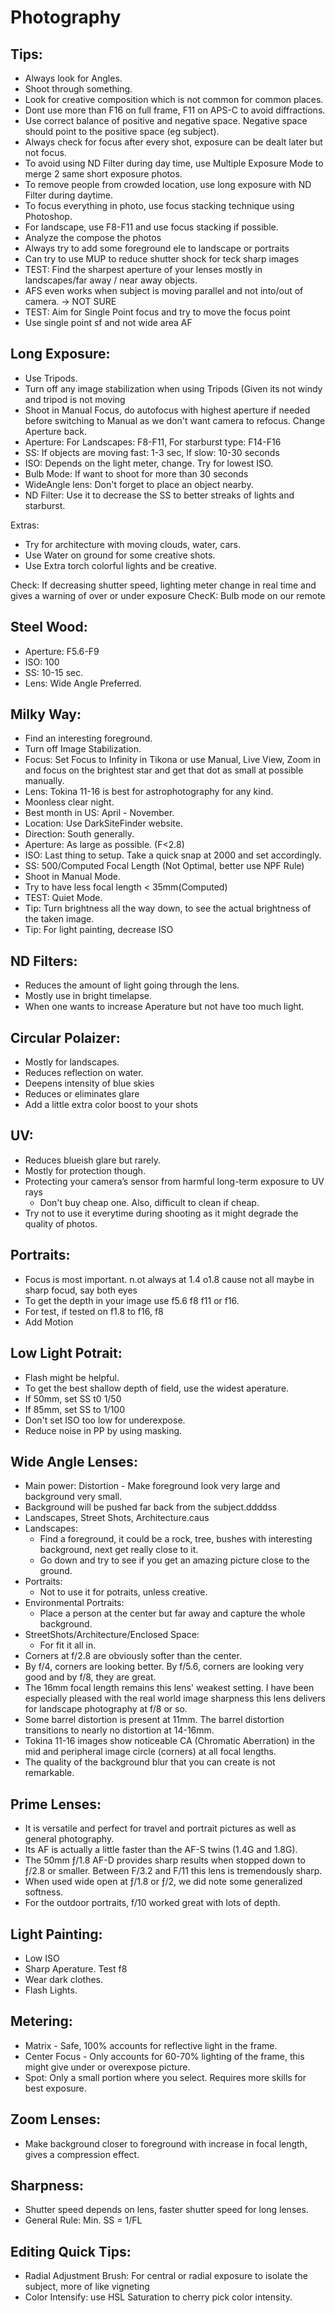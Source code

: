# Photography


## Tips: 
- Always look for Angles.
- Shoot through something.
- Look for creative composition which is not common for common places. 
- Dont use more than F16 on full frame, F11 on APS-C to avoid diffractions.
- Use correct balance of positive and negative space. Negative space should point to the positive space (eg subject).
- Always check for focus after every shot, exposure can be dealt later but not focus.
- To avoid using ND Filter during day time, use Multiple Exposure Mode to merge 2 same short exposure photos.
- To remove people from crowded location, use long exposure with ND Filter during daytime.
- To focus everything in photo, use focus stacking technique using Photoshop.
- For landscape, use F8-F11 and use focus stacking if possible. 
- Analyze the compose the photos
- Always try to add some foreground ele to landscape or portraits
- Can try to use MUP to reduce shutter shock for teck sharp images
- TEST: Find the sharpest aperture of your lenses mostly in landscapes/far away / near away objects.
- AFS even works when subject is moving parallel and not into/out of camera.  -> NOT SURE 
- TEST: Aim for Single Point focus and try to move the focus point
- Use single point sf and not wide area AF


## Long Exposure:
- Use Tripods.
- Turn off any image stabilization when using Tripods (Given its not windy and tripod is not moving
- Shoot in Manual Focus, do autofocus with highest aperture if needed before switching to Manual as we don't want camera to refocus. Change Aperture back.  
- Aperture: For Landscapes: F8-F11, For starburst type: F14-F16
- SS: If objects are moving fast: 1-3 sec, If slow: 10-30 seconds
- ISO: Depends on the light meter, change. Try for lowest ISO.
- Bulb Mode: If want to shoot for more than 30 seconds
- WideAngle lens: Don't forget to place an object nearby.
- ND Filter: Use it to decrease the SS to better streaks of lights and starburst.

Extras: 
- Try for architecture with moving clouds, water, cars.
- Use Water on ground for some creative shots.
- Use Extra torch colorful lights and be creative.

Check: If decreasing shutter speed, lighting meter change in real time and gives a warning of over or under exposure
ChecK: Bulb mode on our remote


## Steel Wood:
- Aperture: F5.6-F9
- ISO: 100
- SS: 10-15 sec.
- Lens: Wide Angle Preferred.

## Milky Way:
- Find an interesting foreground.
- Turn off Image Stabilization. 
- Focus: Set Focus to Infinity in Tikona or use Manual, Live View, Zoom in and focus on the brightest star and get that dot as small at possible manually.
- Lens: Tokina 11-16 is best for astrophotography for any kind.
- Moonless clear night.
- Best month in US: April - November.
- Location: Use DarkSiteFinder website.
- Direction: South generally.
- Aperture: As large as possible. (F<2.8)
- ISO: Last thing to setup. Take a quick snap at 2000 and set accordingly. 
- SS: 500/Computed Focal Length (Not Optimal, better use NPF Rule) 
- Shoot in Manual Mode.
- Try to have less focal length < 35mm(Computed)
- TEST: Quiet Mode.
- Tip: Turn brightness all the way down, to see the actual brightness of the taken image.
- Tip: For light painting, decrease ISO 


## ND Filters:
- Reduces the amount of light going through the lens.
- Mostly use in bright timelapse.
- When one wants to increase Aperature but not have too much light.

## Circular Polaizer:
- Mostly for landscapes.
- Reduces reflection on water.
- Deepens intensity of blue skies
- Reduces or eliminates glare 
- Add a little extra color boost to your shots

## UV:
- Reduces blueish glare but rarely.
- Mostly for protection though. 
- Protecting your camera’s sensor from harmful long-term exposure to UV rays
    - Don't buy cheap one. Also, difficult to clean if cheap.
- Try not to use it everytime during shooting as it might degrade the quality of photos.

## Portraits:
- Focus is most important. n.ot always at 1.4 o1.8 cause not all maybe in sharp focud, say both eyes 
- To get the depth in your image use f5.6 f8 f11 or f16.
- For test, if tested on f1.8 to f16, f8
- Add Motion

## Low Light Potrait:
- Flash might be helpful.
- To get the best shallow depth of field, use the widest aperature.
- If 50mm, set SS t0 1/50
- If 85mm, set SS to 1/100
- Don't set ISO too low for underexpose.
- Reduce noise in PP by using masking.


## Wide Angle Lenses:

- Main power: Distortion - Make foreground look very large and background very small.
- Background will be pushed far back from the subject.ddddss
- Landscapes, Street Shots, Architecture.caus
- Landscapes: 
    - Find a foreground, it could be a rock, tree, bushes with interesting background, next get really close to it.
    - Go down and try to see if you get an amazing picture close to the ground.
- Portraits:
    - Not to use it for potraits, unless creative.
- Environmental Portraits:
    - Place a person at the center but far away and capture the whole background.
- StreetShots/Architecture/Enclosed Space:
    - For fit it all in. 
- Corners at f/2.8 are obviously softer than the center.
- By f/4, corners are looking better. By f/5.6, corners are looking very good and by f/8, they are great.
- The 16mm focal length remains this lens' weakest setting. I have been especially pleased with the real world image sharpness this lens delivers for landscape photography at f/8 or so.
- Some barrel distortion is present at 11mm. The barrel distortion transitions to nearly no distortion at 14-16mm.
- Tokina 11-16 images show noticeable CA (Chromatic Aberration) in the mid and peripheral image circle (corners) at all focal lengths.
- The quality of the background blur that you can create is not remarkable.

## Prime Lenses:
- It is versatile and perfect for travel and portrait pictures as well as general photography.
- Its AF is actually a little faster than the AF-S twins (1.4G and 1.8G).
- The 50mm ƒ/1.8 AF-D provides sharp results when stopped down to ƒ/2.8 or smaller. Between F/3.2 and F/11 this lens is tremendously sharp. 
- When used wide open at ƒ/1.8 or ƒ/2, we did note some generalized softness.
- For the outdoor portraits, f/10 worked great with lots of depth.

## Light Painting:
- Low ISO
- Sharp Aperature. Test f8
- Wear dark clothes.
- Flash Lights.

## Metering:
- Matrix - Safe, 100% accounts for reflective light in the frame.
- Center Focus - Only accounts for 60-70% lighting of the frame, this might give under or overexpose picture.
- Spot: Only a small portion where you select. Requires more skills for best exposure. 

## Zoom Lenses:
- Make background closer to foreground with increase in focal length, gives a compression effect.

## Sharpness:
- Shutter speed depends on lens, faster shutter speed for long lenses.
- General Rule: Min. SS = 1/FL 


## Editing Quick Tips:

- Radial Adjustment Brush: For central or radial exposure to isolate the subject, more of like vigneting
- Color Intensify: use HSL Saturation to cherry pick color intensity.




